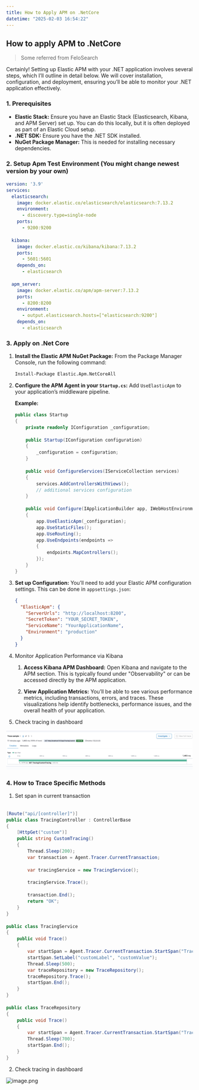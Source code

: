 ```yaml
---
title: How to Apply APM on .NetCore
datetime: "2025-02-03 16:54:22"
---
```

## How to apply APM to .NetCore

> Some referred from FeloSearch

Certainly! Setting up Elastic APM with your .NET application involves several steps, which I’ll outline in detail below. We will cover installation, configuration, and deployment, ensuring you’ll be able to monitor your .NET application effectively.

### 1. Prerequisites

- **Elastic Stack:** Ensure you have an Elastic Stack (Elasticsearch, Kibana, and APM Server) set up. You can do this locally, but it is often deployed as part of an Elastic Cloud setup.
- **.NET SDK:** Ensure you have the .NET SDK installed.
- **NuGet Package Manager:** This is needed for installing necessary dependencies.
<!--more-->
### 2. Setup Apm Test Environment (You might change newest version by your own)

```yaml
version: '3.9'
services:
  elasticsearch:
    image: docker.elastic.co/elasticsearch/elasticsearch:7.13.2
    environment:
      - discovery.type=single-node
    ports:
      - 9200:9200

  kibana:
    image: docker.elastic.co/kibana/kibana:7.13.2
    ports:
      - 5601:5601
    depends_on:
      - elasticsearch

  apm_server:
    image: docker.elastic.co/apm/apm-server:7.13.2
    ports:
      - 8200:8200
    environment:
      - output.elasticsearch.hosts=["elasticsearch:9200"]
    depends_on:
      - elasticsearch
```

### 3. Apply on .Net Core

1. **Install the Elastic APM NuGet Package:**
   From the Package Manager Console, run the following command:

   ```sh
   Install-Package Elastic.Apm.NetCoreAll
   ```

2. **Configure the APM Agent in your `Startup.cs`:**
   Add `UseElasticApm` to your application’s middleware pipeline.

   **Example:**

   ```csharp
   public class Startup
   {
       private readonly IConfiguration _configuration;

       public Startup(IConfiguration configuration)
       {
           _configuration = configuration;
       }

       public void ConfigureServices(IServiceCollection services)
       {
           services.AddControllersWithViews();
           // additional services configuration
       }

       public void Configure(IApplicationBuilder app, IWebHostEnvironment env)
       {
           app.UseElasticApm(_configuration);
           app.UseStaticFiles();
           app.UseRouting();
           app.UseEndpoints(endpoints =>
           {
               endpoints.MapControllers();
           });
       }
   }
   ```

3. **Set up Configuration:**
   You’ll need to add your Elastic APM configuration settings. This can be done in `appsettings.json`:

   ```json
   {
     "ElasticApm": {
       "ServerUrls": "http://localhost:8200",
       "SecretToken": "YOUR_SECRET_TOKEN",
       "ServiceName": "YourApplicationName",
       "Environment": "production"
     }
   }
   ```

4. Monitor Application Performance via Kibana

   1. **Access Kibana APM Dashboard:**
      Open Kibana and navigate to the APM section. This is typically found under "Observability" or can be accessed directly by the APM application.

   2. **View Application Metrics:**
      You’ll be able to see various performance metrics, including transactions, errors, and traces. These visualizations help identify bottlenecks, performance issues, and the overall health of your application.

5. Check tracing in dashboard

![image.png](/src/content/images/tracing-without-span.png)

### 4. How to Trace Specific Methods

1. Set span in current transaction

```csharp

[Route("api/[controller]")]
public class TracingController : ControllerBase
{
    [HttpGet("custom")]
    public string CustomTracing()
    {
        Thread.Sleep(200);
        var transaction = Agent.Tracer.CurrentTransaction;
        
        var tracingService = new TracingService();
        
        tracingService.Trace();
        
        transaction.End();
        return "OK";
    }
}

public class TracingService
{
    public void Trace()
    {
        var startSpan = Agent.Tracer.CurrentTransaction.StartSpan("TraceService", "service");
        startSpan.SetLabel("customLabel", "customValue");
        Thread.Sleep(500);
        var traceRepository = new TraceRepository();
        traceRepository.Trace();
        startSpan.End();
    }
}

public class TraceRepository
{
    public void Trace()
    {
        var startSpan = Agent.Tracer.CurrentTransaction.StartSpan("TraceRepository", "repository");
        Thread.Sleep(700);
        startSpan.End();
    }
}
```

2. Check tracing in dashboard

![image.png](/images/tracing-with-span.png)
